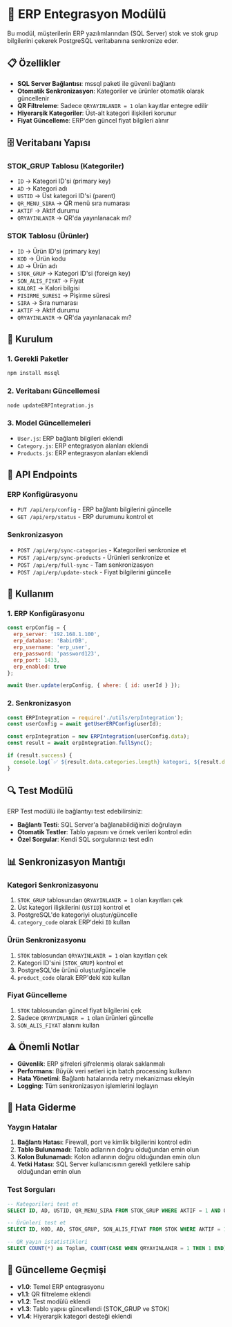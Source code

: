 # 🚀 ERP Entegrasyon Modülü

Bu modül, müşterilerin ERP yazılımlarından (SQL Server) stok ve stok grup bilgilerini çekerek PostgreSQL veritabanına senkronize eder.

## 📋 Özellikler

- **SQL Server Bağlantısı**: mssql paketi ile güvenli bağlantı
- **Otomatik Senkronizasyon**: Kategoriler ve ürünler otomatik olarak güncellenir
- **QR Filtreleme**: Sadece `QRYAYINLANIR = 1` olan kayıtlar entegre edilir
- **Hiyerarşik Kategoriler**: Üst-alt kategori ilişkileri korunur
- **Fiyat Güncelleme**: ERP'den güncel fiyat bilgileri alınır

## 🗄️ Veritabanı Yapısı

### **STOK_GRUP Tablosu (Kategoriler)**
- `ID` → Kategori ID'si (primary key)
- `AD` → Kategori adı
- `USTID` → Üst kategori ID'si (parent)
- `QR_MENU_SIRA` → QR menü sıra numarası
- `AKTIF` → Aktif durumu
- `QRYAYINLANIR` → QR'da yayınlanacak mı?

### **STOK Tablosu (Ürünler)**
- `ID` → Ürün ID'si (primary key)
- `KOD` → Ürün kodu
- `AD` → Ürün adı
- `STOK_GRUP` → Kategori ID'si (foreign key)
- `SON_ALIS_FIYAT` → Fiyat
- `KALORI` → Kalori bilgisi
- `PISIRME_SURESI` → Pişirme süresi
- `SIRA` → Sıra numarası
- `AKTIF` → Aktif durumu
- `QRYAYINLANIR` → QR'da yayınlanacak mı?

## 🔧 Kurulum

### **1. Gerekli Paketler**
```bash
npm install mssql
```

### **2. Veritabanı Güncellemesi**
```bash
node updateERPIntegration.js
```

### **3. Model Güncellemeleri**
- `User.js`: ERP bağlantı bilgileri eklendi
- `Category.js`: ERP entegrasyon alanları eklendi
- `Products.js`: ERP entegrasyon alanları eklendi

## 📡 API Endpoints

### **ERP Konfigürasyonu**
- `PUT /api/erp/config` - ERP bağlantı bilgilerini güncelle
- `GET /api/erp/status` - ERP durumunu kontrol et

### **Senkronizasyon**
- `POST /api/erp/sync-categories` - Kategorileri senkronize et
- `POST /api/erp/sync-products` - Ürünleri senkronize et
- `POST /api/erp/full-sync` - Tam senkronizasyon
- `POST /api/erp/update-stock` - Fiyat bilgilerini güncelle

## 🚀 Kullanım

### **1. ERP Konfigürasyonu**
```javascript
const erpConfig = {
  erp_server: '192.168.1.100',
  erp_database: 'BabirDB',
  erp_username: 'erp_user',
  erp_password: 'password123',
  erp_port: 1433,
  erp_enabled: true
};

await User.update(erpConfig, { where: { id: userId } });
```

### **2. Senkronizasyon**
```javascript
const ERPIntegration = require('./utils/erpIntegration');
const userConfig = await getUserERPConfig(userId);

const erpIntegration = new ERPIntegration(userConfig.data);
const result = await erpIntegration.fullSync();

if (result.success) {
  console.log(`✅ ${result.data.categories.length} kategori, ${result.data.products.length} ürün senkronize edildi`);
}
```

## 🔍 Test Modülü

ERP Test modülü ile bağlantıyı test edebilirsiniz:
- **Bağlantı Testi**: SQL Server'a bağlanabildiğinizi doğrulayın
- **Otomatik Testler**: Tablo yapısını ve örnek verileri kontrol edin
- **Özel Sorgular**: Kendi SQL sorgularınızı test edin

## 📊 Senkronizasyon Mantığı

### **Kategori Senkronizasyonu**
1. `STOK_GRUP` tablosundan `QRYAYINLANIR = 1` olan kayıtları çek
2. Üst kategori ilişkilerini (`USTID`) kontrol et
3. PostgreSQL'de kategoriyi oluştur/güncelle
4. `category_code` olarak ERP'deki `ID` kullan

### **Ürün Senkronizasyonu**
1. `STOK` tablosundan `QRYAYINLANIR = 1` olan kayıtları çek
2. Kategori ID'sini (`STOK_GRUP`) kontrol et
3. PostgreSQL'de ürünü oluştur/güncelle
4. `product_code` olarak ERP'deki `KOD` kullan

### **Fiyat Güncelleme**
1. `STOK` tablosundan güncel fiyat bilgilerini çek
2. Sadece `QRYAYINLANIR = 1` olan ürünleri güncelle
3. `SON_ALIS_FIYAT` alanını kullan

## ⚠️ Önemli Notlar

- **Güvenlik**: ERP şifreleri şifrelenmiş olarak saklanmalı
- **Performans**: Büyük veri setleri için batch processing kullanın
- **Hata Yönetimi**: Bağlantı hatalarında retry mekanizması ekleyin
- **Logging**: Tüm senkronizasyon işlemlerini loglayın

## 🐛 Hata Giderme

### **Yaygın Hatalar**
1. **Bağlantı Hatası**: Firewall, port ve kimlik bilgilerini kontrol edin
2. **Tablo Bulunamadı**: Tablo adlarının doğru olduğundan emin olun
3. **Kolon Bulunamadı**: Kolon adlarının doğru olduğundan emin olun
4. **Yetki Hatası**: SQL Server kullanıcısının gerekli yetkilere sahip olduğundan emin olun

### **Test Sorguları**
```sql
-- Kategorileri test et
SELECT ID, AD, USTID, QR_MENU_SIRA FROM STOK_GRUP WHERE AKTIF = 1 AND QRYAYINLANIR = 1

-- Ürünleri test et
SELECT ID, KOD, AD, STOK_GRUP, SON_ALIS_FIYAT FROM STOK WHERE AKTIF = 1 AND QRYAYINLANIR = 1

-- QR yayın istatistikleri
SELECT COUNT(*) as Toplam, COUNT(CASE WHEN QRYAYINLANIR = 1 THEN 1 END) as QRYayinlanan FROM STOK
```

## 🔄 Güncelleme Geçmişi

- **v1.0**: Temel ERP entegrasyonu
- **v1.1**: QR filtreleme eklendi
- **v1.2**: Test modülü eklendi
- **v1.3**: Tablo yapısı güncellendi (STOK_GRUP ve STOK)
- **v1.4**: Hiyerarşik kategori desteği eklendi

